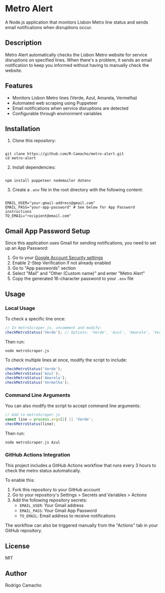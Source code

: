 # Metro Alert

A Node.js application that monitors Lisbon Metro line status and sends email notifications when disruptions occur.

## Description

Metro Alert automatically checks the Lisbon Metro website for service disruptions on specified lines. When there's a problem, it sends an email notification to keep you informed without having to manually check the website.

## Features

- Monitors Lisbon Metro lines (Verde, Azul, Amarela, Vermelha)
- Automated web scraping using Puppeteer
- Email notifications when service disruptions are detected
- Configurable through environment variables

## Installation

1. Clone this repository:

```

git clone https://github.com/R-Camacho/metro-alert.git
cd metro-alert

```

2. Install dependencies:

```

npm install puppeteer nodemailer dotenv

```

3. Create a `.env` file in the root directory with the following content:

```

EMAIL_USER="your-gmail-address@gmail.com"
EMAIL_PASS="your-app-password" # See below for App Password instructions
TO_EMAIL="recipient@email.com"

```

## Gmail App Password Setup

Since this application uses Gmail for sending notifications, you need to set up an App Password:

1. Go to your [Google Account Security settings](https://myaccount.google.com/security)
2. Enable 2-Step Verification if not already enabled
3. Go to "App passwords" section
4. Select "Mail" and "Other (Custom name)" and enter "Metro Alert"
5. Copy the generated 16-character password to your `.env` file

## Usage

### Local Usage

To check a specific line once:

```javascript
// In metroScraper.js, uncomment and modify:
checkMetroStatus('Verde'); // Options: 'Verde', 'Azul', 'Amarela', 'Vermelha'
```

Then run:

```
node metroScraper.js
```

To check multiple lines at once, modify the script to include:

```javascript
checkMetroStatus('Verde');
checkMetroStatus('Azul');
checkMetroStatus('Amarela');
checkMetroStatus('Vermelha');
```

### Command Line Arguments

You can also modify the script to accept command line arguments:

```javascript
// Add to metroScraper.js
const line = process.argv[2] || 'Verde';
checkMetroStatus(line);
```

Then run:

```
node metroScraper.js Azul
```

### GitHub Actions Integration

This project includes a GitHub Actions workflow that runs every 3 hours to check the metro status automatically.

To enable this:

1. Fork this repository to your GitHub account
2. Go to your repository's Settings > Secrets and Variables > Actions
3. Add the following repository secrets:
   - `EMAIL_USER`: Your Gmail address
   - `EMAIL_PASS`: Your Gmail App Password
   - `TO_EMAIL`: Email address to receive notifications

The workflow can also be triggered manually from the "Actions" tab in your GitHub repository.

## License

MIT

## Author

Rodrigo Camacho
